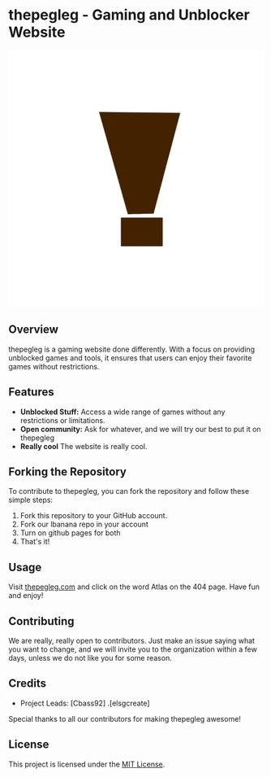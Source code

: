 # thepegleg - Gaming and Unblocker Website

![thepegleg Logo](favicon.ico)

## Overview

thepegleg is a gaming website done differently. With a focus on providing unblocked games and tools, it ensures that users can enjoy their favorite games without restrictions.

## Features

- **Unblocked Stuff:** Access a wide range of games without any restrictions or limitations.
- **Open community:** Ask for whatever, and we will try our best to put it on thepegleg
- **Really cool** The website is really cool.

## Forking the Repository

To contribute to thepegleg, you can fork the repository and follow these simple steps:

1. Fork this repository to your GitHub account.
2. Fork our lbanana repo in your account
3. Turn on github pages for both
4. That's it!
   
## Usage

Visit [thepegleg.com](https://www.thepegleg.github.io) and click on the word Atlas on the 404 page. Have fun and enjoy!

## Contributing

We are really, really open to contributors. Just make an issue saying what you want to change, and we will invite you to the organization within a few days, unless we do not like you for some reason.

## Credits

- Project Leads: [Cbass92] .[elsgcreate]

Special thanks to all our contributors for making thepegleg awesome!

## License

This project is licensed under the [MIT License](LICENSE).
